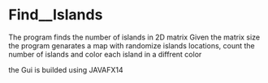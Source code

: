 # Find__Islands
The program finds the number of islands in 2D matrix
Given the matrix size the program genarates a map with randomize islands locations, count the number of islands and color each island in a diffrent color

the Gui is builded using JAVAFX14
